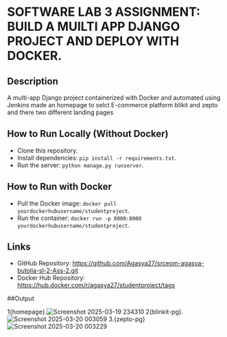 # SOFTWARE LAB 3 ASSIGNMENT: BUILD A MUILTI APP DJANGO PROJECT AND DEPLOY WITH DOCKER.

## Description
A multi-app Django project containerized with Docker and automated using Jenkins 
made an homepage to selct E-commerce platform blikit and zepto and there two different landing pages

## How to Run Locally (Without Docker)
- Clone this repository.
- Install dependencies: `pip install -r requirements.txt`.
- Run the server: `python manage.py runserver`.

## How to Run with Docker
- Pull the Docker image: `docker pull yourdockerhubusername/studentproject`.
- Run the container: `docker run -p 8000:8000 yourdockerhubusername/studentproject`.

## Links
- GitHub Repository: https://github.com/Agasya27/srceom-agasya-butolia-sl-2-Ass-2.git
- Docker Hub Repository: https://hub.docker.com/r/agasya27/studentproject/tags

##Output

1{homepage}.![Screenshot 2025-03-19 234310](https://github.com/user-attachments/assets/f4a56faa-6d73-4525-b9d6-54382266cd33)
2{blinkit-pg}.![Screenshot 2025-03-20 003059](https://github.com/user-attachments/assets/393a9d95-2f7a-43fe-8896-6326d8b2f1b6)
3.{zepto-pg} ![Screenshot 2025-03-20 003229](https://github.com/user-attachments/assets/b8891b68-4329-4df6-a8e9-5aebdea34733)

